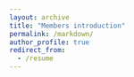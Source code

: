 ```yaml
---
layout: archive
title: "Members introduction"
permalink: /markdown/
author_profile: true
redirect_from:
  - /resume
---
```

